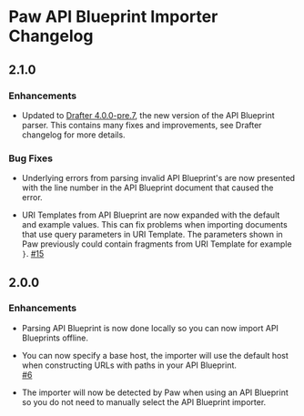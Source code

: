 # Paw API Blueprint Importer Changelog

## 2.1.0

### Enhancements

- Updated to [Drafter
  4.0.0-pre.7](https://github.com/apiaryio/drafter/blob/9aa5aecdfdd4bf6b3a7236cc631073315d9d4d88/CHANGELOG.md#400-pre7-2019-05-31),
  the new version of the API Blueprint parser. This contains many fixes and
  improvements, see Drafter changelog for more details.

### Bug Fixes

- Underlying errors from parsing invalid API Blueprint's are now presented with
  the line number in the API Blueprint document that caused the error.

- URI Templates from API Blueprint are now expanded with the default and
  example values. This can fix problems when importing documents that use query
  parameters in URI Template. The parameters shown in Paw previously could
  contain fragments from URI Template for example `}`.
  [#15](https://github.com/apiaryio/Paw-APIBlueprintImporter/issues/15)

## 2.0.0

### Enhancements

- Parsing API Blueprint is now done locally so you can now import API
  Blueprints offline.

- You can now specify a base host, the importer will use the default host when
  constructing URLs with paths in your API Blueprint.  
  [#6](https://github.com/apiaryio/Paw-APIBlueprintImporter/issues/6)

- The importer will now be detected by Paw when using an API Blueprint so you
  do not need to manually select the API Blueprint importer.
